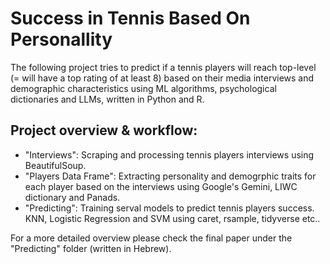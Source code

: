 # Success in Tennis Based On Personallity
The following project tries to predict if a tennis players will reach top-level (= will have a top rating of at least 8) based on their media interviews and demographic characteristics using ML algorithms, psychological dictionaries and LLMs, written in Python and R.
## Project overview & workflow:
- "Interviews": Scraping and processing tennis players interviews using BeautifulSoup.
- "Players Data Frame": Extracting personality and demogrphic traits for each player based on the interviews using Google's Gemini, LIWC dictionary and Panads.
- "Predicting": Training serval models to predict tennis players success. KNN, Logistic Regression and SVM using caret, rsample, tidyverse etc..

For a more detailed overview please check the final paper under the "Predicting" folder (written in Hebrew).

